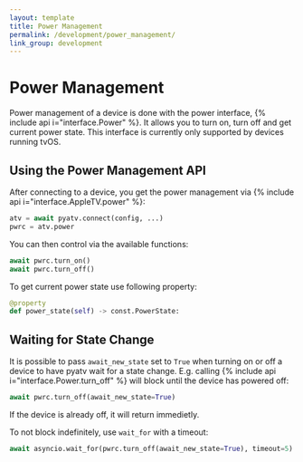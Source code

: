```yaml
---
layout: template
title: Power Management
permalink: /development/power_management/
link_group: development
---
```

# Power Management

Power management of a device is done with the power interface,
{% include api i="interface.Power" %}. It allows you to turn on, turn off and get current
power state. This interface is currently only supported by devices running tvOS.

## Using the Power Management API

After connecting to a device, you get the power management via {% include api i="interface.AppleTV.power" %}:

```python
atv = await pyatv.connect(config, ...)
pwrc = atv.power
```

You can then control via the available functions:

```python
await pwrc.turn_on()
await pwrc.turn_off()
```

To get current power state use following property:

```python
@property
def power_state(self) -> const.PowerState:
```

## Waiting for State Change

It is possible to pass `await_new_state` set to `True` when turning on
or off a device to have pyatv wait for a state change. E.g. calling
{% include api i="interface.Power.turn_off" %} will block until the device
has powered off:

```python
await pwrc.turn_off(await_new_state=True)
```

If the device is already off, it will return immedietly.

To not block indefinitely, use `wait_for` with a timeout:

```python
await asyncio.wait_for(pwrc.turn_off(await_new_state=True), timeout=5)
```
